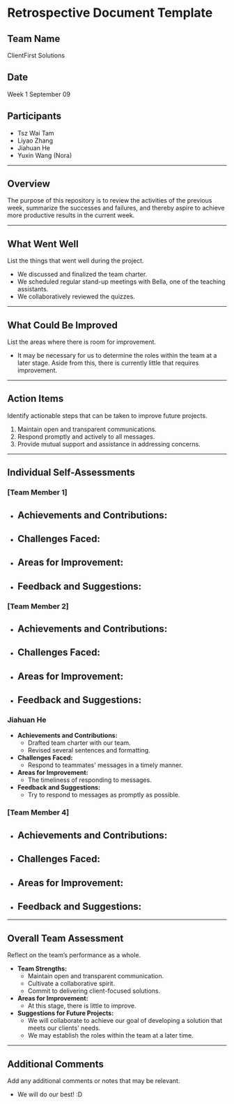 # Retrospective Document Template

## Team Name
ClientFirst Solutions

## Date
Week 1 September 09

## Participants
  - Tsz Wai Tam
  - Liyao Zhang
  - Jiahuan He
  - Yuxin Wang (Nora)

---

## Overview
The purpose of this repository is to review the activities of the previous week, summarize the successes and failures, and thereby aspire to achieve more productive results in the current week.

---

## What Went Well
List the things that went well during the project.
- We discussed and finalized the team charter.
- We scheduled regular stand-up meetings with Bella, one of the teaching assistants.
- We collaboratively reviewed the quizzes.

---

## What Could Be Improved
List the areas where there is room for improvement.
- It may be necessary for us to determine the roles within the team at a later stage. Aside from this, there is currently little that requires improvement.

---

## Action Items
Identify actionable steps that can be taken to improve future projects.
1. Maintain open and transparent communications.
2. Respond promptly and actively to all messages.
3. Provide mutual support and assistance in addressing concerns.

---

## Individual Self-Assessments
### [Team Member 1]
- **Achievements and Contributions:**
  -
- **Challenges Faced:**
  -
- **Areas for Improvement:**
  -
- **Feedback and Suggestions:**
  -

### [Team Member 2]
- **Achievements and Contributions:**
  -
- **Challenges Faced:**
  -
- **Areas for Improvement:**
  -
- **Feedback and Suggestions:**
  -

### Jiahuan He
- **Achievements and Contributions:**
  - Drafted team charter with our team.
  - Revised several sentences and formatting.
- **Challenges Faced:**
  - Respond to teammates' messages in a timely manner.
- **Areas for Improvement:**
  - The timeliness of responding to messages.
- **Feedback and Suggestions:**
  - Try to respond to messages as promptly as possible.

### [Team Member 4]
- **Achievements and Contributions:**
  -
- **Challenges Faced:**
  -
- **Areas for Improvement:**
  -
- **Feedback and Suggestions:**
  -

---

## Overall Team Assessment
Reflect on the team’s performance as a whole.
- **Team Strengths:**
  - Maintain open and transparent communication.
  - Cultivate a collaborative spirit.
  - Commit to delivering client-focused solutions.
- **Areas for Improvement:**
  - At this stage, there is little to improve.
- **Suggestions for Future Projects:**
  - We will collaborate to achieve our goal of developing a solution that meets our clients' needs.
  - We may establish the roles within the team at a later time.

---

## Additional Comments
Add any additional comments or notes that may be relevant.
- We will do our best! :D
